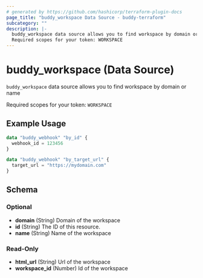 ```yaml
---
# generated by https://github.com/hashicorp/terraform-plugin-docs
page_title: "buddy_workspace Data Source - buddy-terraform"
subcategory: ""
description: |-
  buddy_workspace data source allows you to find workspace by domain or name
  Required scopes for your token: WORKSPACE
---
```


# buddy_workspace (Data Source)

`buddy_workspace` data source allows you to find workspace by domain or name

Required scopes for your token: `WORKSPACE`

## Example Usage

```terraform
data "buddy_webhook" "by_id" {
  webhook_id = 123456
}

data "buddy_webhook" "by_target_url" {
  target_url = "https://mydomain.com"
}
```

<!-- schema generated by tfplugindocs -->
## Schema

### Optional

- **domain** (String) Domain of the workspace
- **id** (String) The ID of this resource.
- **name** (String) Name of the workspace

### Read-Only

- **html_url** (String) Url of the workspace
- **workspace_id** (Number) Id of the workspace


